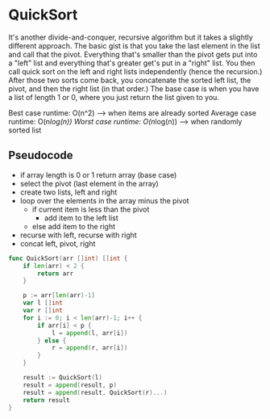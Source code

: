 # QuickSort

It's another divide-and-conquer, recursive algorithm but it takes a slightly different approach. The basic gist is that you take the last element in the list and call that the pivot. Everything that's smaller than the pivot gets put into a "left" list and everything that's greater get's put in a "right" list. You then call quick sort on the left and right lists independently (hence the recursion.) After those two sorts come back, you concatenate the sorted left list, the pivot, and then the right list (in that order.) The base case is when you have a list of length 1 or 0, where you just return the list given to you.

Best case runtime: O(n^2) --> when items are already sorted
Average case runtime: O(n*log(n))
Worst case runtime: O(n*log(n)) --> when randomly sorted list

## Pseudocode

* if array length is 0 or 1 return array (base case)
* select the pivot (last element in the array)
* create two lists, left and right
* loop over the elements in the array minus the pivot
	* if current item is less than the pivot
		* add item to the left list
	* else add item to the right
* recurse with left, recurse with right
* concat left, pivot, right

```go
func QuickSort(arr []int) []int {
	if len(arr) < 2 {
		return arr
	}

	p := arr[len(arr)-1]
	var l []int
	var r []int
	for i := 0; i < len(arr)-1; i++ {
		if arr[i] < p {
			l = append(l, arr[i])
		} else {
			r = append(r, arr[i])
		}
	}

	result := QuickSort(l)
	result = append(result, p)
	result = append(result, QuickSort(r)...)
	return result
}
```